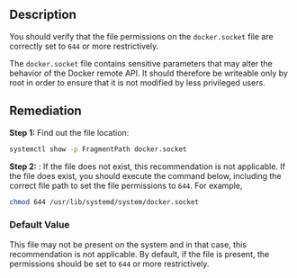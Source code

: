 ## Description

You should verify that the file permissions on the `docker.socket` file are correctly set to `644` or more restrictively.

The `docker.socket` file contains sensitive parameters that may alter the behavior of the Docker remote API. It should therefore be writeable only by root in order to ensure that it is not modified by less privileged users.

## Remediation

**Step 1:** Find out the file location:

```bash
systemctl show -p FragmentPath docker.socket
```

**Step 2:** :  If the file does not exist, this recommendation is not applicable. If the file does
exist, you should execute the command below, including the correct file path to set the
file permissions to `644`. For example,

```bash
chmod 644 /usr/lib/systemd/system/docker.socket
```

### Default Value

This file may not be present on the system and in that case, this recommendation is not
applicable. By default, if the file is present, the permissions should be set to `644` or more restrictively.